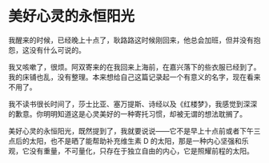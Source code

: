 # 美好心灵的永恒阳光

我醒来的时候，已经晚上十点了，耿路路这时候刚回来，他总会加班，但并没有抱怨，这没有什么可说的。

我又咳嗽了，很烦。阿双寄来的在我回来上海前，在嘉兴落下的些衣服已经到了。我的床铺也乱，没有整理。本来想给自己这篇记录起一个有意义的名字，现在看来不用了。

我不读书很长时间了，莎士比亚、塞万提斯、诗经以及《红楼梦》，我感觉到深深的歉意。你明明知道这是心灵美好的一种寄托习惯，却被无谓的想法耽搁了。

美好心灵的永恒阳光，既然提到了，我就要说说——它不是早上十点前或者下午三点后的太阳，也不是晒了能帮助补充维生素 D 的太阳，那是一种内心坚强和乐观，它没有重量，不可量化，只存在于独立自由的内心，它是照耀前程的太阳。
